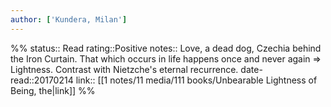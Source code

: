 ```yaml
---
author: ['Kundera, Milan']
---
```

%%
status:: Read
rating::Positive
notes:: Love, a dead dog, Czechia behind the Iron Curtain. That which occurs in life happens once and never again => Lightness. Contrast with Nietzche's eternal recurrence.
date-read::20170214
link:: [[1 notes/11 media/111 books/Unbearable Lightness of Being, the|link]]
%%